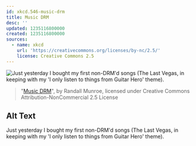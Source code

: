 ```yaml
---
id: xkcd.546-music-drm
title: Music DRM
desc: ''
updated: 1235116800000
created: 1235116800000
sources:
  - name: xkcd
    url: 'https://creativecommons.org/licenses/by-nc/2.5/'
    license: Creative Commons 2.5
---
```

![Just yesterday I bought my first non-DRM'd songs (The Last Vegas, in keeping with my 'I only listen to things from Guitar Hero' theme).](https://imgs.xkcd.com/comics/music_drm.png)
> "[Music DRM](https://xkcd.com/546/)", by Randall Munroe, licensed under Creative Commons Attribution-NonCommercial 2.5 License

## Alt Text
Just yesterday I bought my first non-DRM'd songs (The Last Vegas, in keeping with my 'I only listen to things from Guitar Hero' theme).
